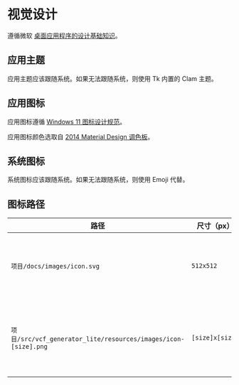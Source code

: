 # 视觉设计

遵循微软 [桌面应用程序的设计基础知识](https://learn.microsoft.com/zh-cn/windows/win32/uxguide/designprinciples)。

## 应用主题

应用主题应该跟随系统。如果无法跟随系统，则使用 Tk 内置的 Clam 主题。

## 应用图标

应用图标遵循 [Windows 11 图标设计规范](https://learn.microsoft.com/zh-cn/windows/apps/design/style/iconography/overview)。

应用图标颜色选取自 [2014 Material Design 调色板](https://m2.material.io/design/color/the-color-system.html#tools-for-picking-colors)。

## 系统图标

系统图标应该跟随系统。如果无法跟随系统，则使用 Emoji 代替。

## 图标路径

| 路径                                                           | 尺寸（px）      | 备注                     |
| -------------------------------------------------------------- | --------------- | ------------------------ |
| `项目/docs/images/icon.svg`                                    | `512x512`       | 应用图标，用于文档展示   |
| `项目/src/vcf_generator_lite/resources/images/icon-[size].png` | `[size]x[size]` | 应用图标，用于应用内展示 |
